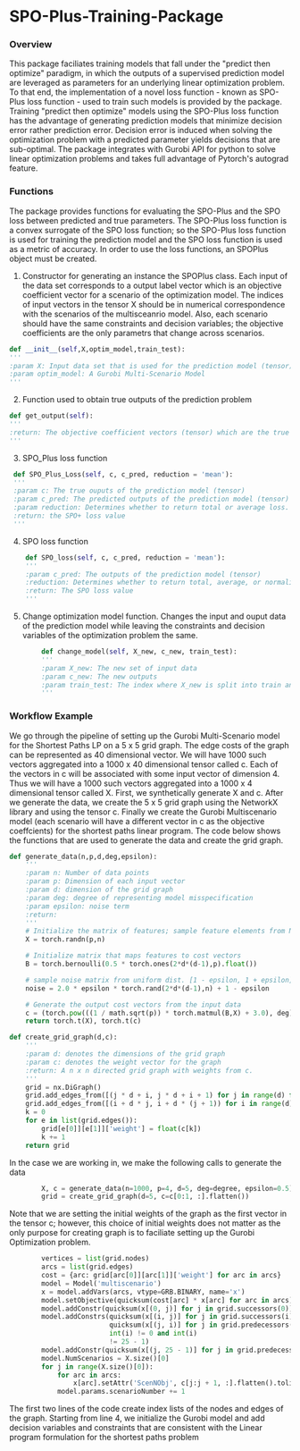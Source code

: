 # SPO-Plus-Training-Package

### Overview
This package faciliates training models that fall under the "predict then optimize" paradigm, in which the outputs of a supervised prediction model are leveraged as parameters for an underlying linear optimization problem. To that end, the implementation of a novel loss function - known as SPO-Plus loss function - used to train such models is provided by the package. Training "predict then optimize" models using the SPO-Plus loss function has the advantage of generating prediction models that minimize decision error rather prediction error. Decision error is induced when solving the optimization problem with a predicted parameter yields decisions that are sub-optimal. The package integrates with Gurobi API for python to solve linear optimization problems and takes full advantage of Pytorch's autograd feature.

### Functions
The package provides functions for evaluating the SPO-Plus and the SPO loss between predicted and true parameters. The SPO-Plus loss function is a convex surrogate of the SPO loss function; so the SPO-Plus loss function is used for training the prediction model and the SPO loss function is used as a metric of accuracy. In order to use the loss functions, an SPOPlus object must be created.

1. Constructor for generating an instance the SPOPlus class. Each input of the data set corresponds to a output label vector which is an objective coefficient vector for a scenario of the optimization model. The indices of  input vectors in the tensor X should be in numerical correspondence with the scenarios of the multisceanrio model. Also, each scenario should have the same constraints and decision variables; the objective coefficients are the only parametrs that change across scenarios.
```python
def __init__(self,X,optim_model,train_test):
'''
:param X: Input data set that is used for the prediction model (tensor)
:param optim_model: A Gurobi Multi-Scenario Model
'''  
```
2. Function used to obtain true outputs of the prediction problem
```python
def get_output(self):
'''
:return: The objective coefficient vectors (tensor) which are the true outputs of the prediction model
'''

```
3. SPO_Plus loss function
```python
 def SPO_Plus_Loss(self, c, c_pred, reduction = 'mean'):
 '''
 :param c: The true ouputs of the prediction model (tensor)
 :param c_pred: The predicted outputs of the prediction model (tensor)
 :param reduction: Determines whether to return total or average loss. Takes values 'mean' or 'sum'.
 :return: the SPO+ loss value
 '''
```
4. SPO loss function
```python
    def SPO_loss(self, c, c_pred, reduction = 'mean'):
    '''
    :param c_pred: The outputs of the prediction model (tensor)
    :reduction: Determines whether to return total, average, or normalized SPO loss. Takes values 'mean','sum', or 'normalized'
    :return: The SPO loss value
    '''
```
5. Change optimization model function. Changes the input and ouput data of the prediction model while leaving the constraints and decision variables of the optimization problem the same.
```python
        def change_model(self, X_new, c_new, train_test):
        '''
        :param X_new: The new set of input data
        :param c_new: The new outputs
        :param train_test: The index where X_new is split into train and test data
        '''
```
### Workflow Example
We go through the pipeline of setting up the Gurobi Multi-Scenario model for the Shortest Paths LP on a 5 x 5 grid graph. The edge costs of the graph can be represented as 40 dimensional vector. We will have 1000 such vectors aggregated into a 1000 x 40 dimensional tensor called c. Each of the vectors in c will be associated with some input vector of dimension 4. Thus we will have a 1000 such vectors aggregated into a 1000 x 4 dimensional tensor called X.  First, we synthetically generate X and c. After we generate the data, we create the 5 x 5 grid graph using the NetworkX library and using the tensor c. Finally we create the Gurobi Multiscenario model (each scenario will have a different vector in c as the objective coeffcients) for the shortest paths linear program. The code below shows the functions that are used to generate the data and create the grid graph.
```python
def generate_data(n,p,d,deg,epsilon):
    '''
    :param n: Number of data points
    :param p: Dimension of each input vector
    :param d: dimension of the grid graph
    :param deg: degree of representing model misspecification
    :param epsilon: noise term
    :return:
    '''
    # Initialize the matrix of features; sample feature elements from N(0,1) dist.
    X = torch.randn(p,n)

    # Initialize matrix that maps features to cost vectors
    B = torch.bernoulli(0.5 * torch.ones(2*d*(d-1),p).float())

    # sample noise matrix from uniform dist. [1 - epsilon, 1 + epsilon]
    noise = 2.0 * epsilon * torch.rand(2*d*(d-1),n) + 1 - epsilon

    # Generate the output cost vectors from the input data
    c = (torch.pow(((1 / math.sqrt(p)) * torch.matmul(B,X) + 3.0), deg) + 1.0) * noise
    return torch.t(X), torch.t(c)
```
```python
def create_grid_graph(d,c):
    '''
    :param d: denotes the dimensions of the grid graph
    :param c: denotes the weight vector for the graph
    :return: A n x n directed grid graph with weights from c.
    '''
    grid = nx.DiGraph()
    grid.add_edges_from([(j * d + i, j * d + i + 1) for j in range(d) for i in range(d-1)])
    grid.add_edges_from([(i + d * j, i + d * (j + 1)) for i in range(d) for j in range(d-1)])
    k = 0
    for e in list(grid.edges()):
        grid[e[0]][e[1]]['weight'] = float(c[k])
        k += 1
    return grid
```
In the case we are working in, we make the following calls to generate the data
```python
        X, c = generate_data(n=1000, p=4, d=5, deg=degree, epsilon=0.5)
        grid = create_grid_graph(d=5, c=c[0:1, :].flatten())
```
Note that we are setting the initial weights of the graph as the first vector in the tensor c; however, this choice of initial weights does not matter as the only purpose for creating graph is to faciliate setting up the Gurobi Optimization problem.
```python
        vertices = list(grid.nodes)
        arcs = list(grid.edges)
        cost = {arc: grid[arc[0]][arc[1]]['weight'] for arc in arcs}
        model = Model('multiscenario')
        x = model.addVars(arcs, vtype=GRB.BINARY, name='x')
        model.setObjective(quicksum(cost[arc] * x[arc] for arc in arcs), GRB.MINIMIZE)
        model.addConstr(quicksum(x[(0, j)] for j in grid.successors(0)) == 1, name='source vertex constraint')
        model.addConstrs(quicksum(x[(i, j)] for j in grid.successors(i)) -
                         quicksum(x[(j, i)] for j in grid.predecessors(i)) == 0 for i in vertices if
                         int(i) != 0 and int(i)
                         != 25 - 1)
        model.addConstr(quicksum(x[(j, 25 - 1)] for j in grid.predecessors(25 - 1)) == 1)
        model.NumScenarios = X.size()[0]
        for j in range(X.size()[0]):
            for arc in arcs:
                x[arc].setAttr('ScenNObj', c[j:j + 1, :].flatten().tolist()[arcs.index(arc)])
            model.params.scenarioNumber += 1
```
The first two lines of the code create index lists of the nodes and edges of the graph. Starting from line 4, we initialize the Gurobi model and add decision variables and constraints that are consistent with the Linear program formulation for the shortest paths problem
